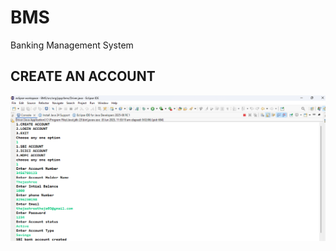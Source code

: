 # BMS
Banking Management System

## CREATE AN ACCOUNT
![image alt](https://github.com/thejashreecg/BMS/blob/main/Create%20Account.png?raw=true)
